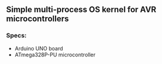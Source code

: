 ## Simple multi-process OS kernel for AVR microcontrollers
### Specs:
 - Arduino UNO board
 - ATmega328P-PU microcontroller
